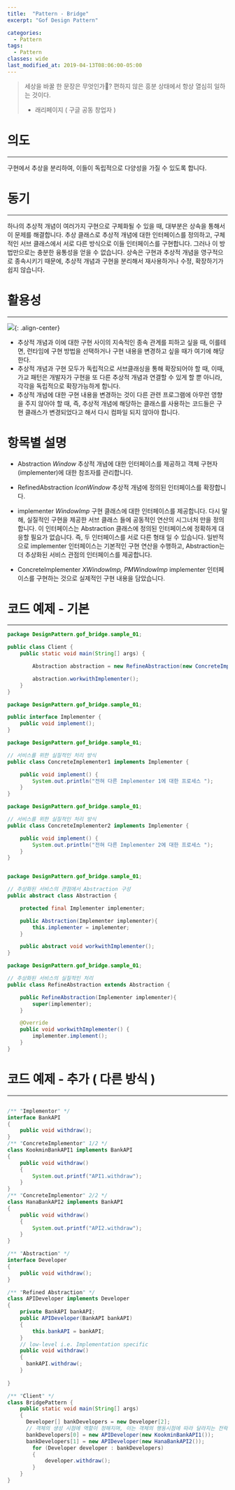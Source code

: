 ```yaml
---
title:  "Pattern - Bridge"
excerpt: "Gof Design Pattern"

categories:
  - Pattern
tags:
  - Pattern 
classes: wide
last_modified_at: 2019-04-13T08:06:00-05:00
---
```


> 세상을 바꿀 한 문장은 무엇인가? 편하지 않은 흥분 상태에서 항상 열심히 일하는 것이다.   
>  - 래리페이지 ( 구글 공동 창업자 )


# 의도 

***

구현에서 추상을 분리하여, 이들이 독립적으로 다양성을 가질 수 있도록 합니다.

# 동기 

***

하나의 추상적 개념이 여러가지 구현으로 구체화될 수 있을 때, 대부분은 상속을 통해서 이 문제를 해결합니다. 추상 클래스로 추상적 개념에 대한 인터페이스를 정의하고, 구체적인 서브 클래스에서 서로 다른 방식으로 이들 인터페이스를 구현합니다. 그러나 이 방법만으로는 충분한 융통성을 얻을 수 없습니다. 상속은 구현과 추상적 개념을 영구적으로 종속시키기 때문에, 추상적 개념과 구현을 분리해서 재사용하거나 수정, 확장하기가 쉽지 않습니다.

# 활용성

***

![](https://keepinmindsh.github.io/lines/assets/img/bridge_pattern.png){: .align-center}


  - 추상적 개념과 이에 대한 구현 사이의 지속적인 종속 관계를 피하고 싶을 때, 이를테면, 런타임에 구현 방법을 선택하거나 구현 내용을 변경하고 싶을 때가 여기에 해당한다.
  - 추상적 개념과 구현 모두가 독립적으로 서브클래싱을 통해 확장되어야 할 때, 이때, 가교 패턴은 개발자가 구현을 또 다른 추상적 개념과 연결할 수 있게 할 뿐 아니라, 각각을 독립적으로 확장가능하게 합니다.
  - 추상적 개념에 대한 구현 내용을 변경하는 것이 다른 관련 프로그램에 아무런 영향을 주지 않아야 할 때, 즉, 추상적 개념에 해당하는 클래스를 사용하는 코드들은 구현 클래스가 변경되었다고 해서 다시 컴파일 되지 않아야 합니다.

# 항목별 설명

- Abstraction
*Window*
추상적 개념에 대한 인터페이스를 제공하고 객체 구현자(implementer)에 대한 참조자를 관리합니다.

- RefinedAbstraction
*IconWindow*
추상적 개념에 정의된 인터페이스를 확장합니다.

- implementer
*WindowImp*
구현 클래스에 대한 인터페이스를 제공합니다. 다시 말해, 실질적인 구현을 제공한 서브 클래스 들에 공동적인 연산의 시그너처 만을 정의합니다. 이 인터페이스는 Abstraction 클래스에 정의된 인터페이스에 정확하게 대응할 필요가 없습니다. 즉, 두 인터페이스를 서로 다른 형태 일 수 있습니다. 일반적으로 implementer 인터페이스는 기본적인 구현 연산을 수행하고, Abstraction는 더 추상화된 서비스 관점의 인터페이스를 제공합니다.

- ConcreteImplementer
*XWindowImp, PMWindowImp*
implementer 인터페이스를 구현하는 것으로 실제적인 구현 내용을 담았습니다.

# 코드 예제 - 기본

***

```java
package DesignPattern.gof_bridge.sample_01;

public class Client {
    public static void main(String[] args) {

        Abstraction abstraction = new RefineAbstraction(new ConcreteImplementer1());

        abstraction.workwithImplementer();
    }
}   
```

```java
package DesignPattern.gof_bridge.sample_01;

public interface Implementer {
    public void implement();
}

package DesignPattern.gof_bridge.sample_01;

// 서비스를 위한 실질적인 처리 방식 
public class ConcreteImplementer1 implements Implementer {

    public void implement() {
        System.out.println("전혀 다른 Implementer 1에 대한 프로세스 ");
    }
}

package DesignPattern.gof_bridge.sample_01;

// 서비스를 위한 실질적인 처리 방식 
public class ConcreteImplementer2 implements Implementer {

    public void implement() {
        System.out.println("전혀 다른 Implementer 2에 대한 프로세스 ");
    }
}


package DesignPattern.gof_bridge.sample_01;

// 추상화된 서비스의 관점에서 Abstraction 구성 
public abstract class Abstraction {

    protected final Implementer implementer;

    public Abstraction(Implementer implementer){
        this.implementer = implementer;
    }

    public abstract void workwithImplementer();
} 

package DesignPattern.gof_bridge.sample_01;

// 추상화된 서비스의 실질적인 처리 
public class RefineAbstraction extends Abstraction {

    public RefineAbstraction(Implementer implementer){
        super(implementer);
    }

    @Override
    public void workwithImplementer() {
        implementer.implement();
    }
}
```


# 코드 예제 - 추가 ( 다른 방식 )

***

```java

/** "Implementor" */
interface BankAPI
{
    public void withdraw();
}
/** "ConcreteImplementor" 1/2 */
class KookminBankAPI1 implements BankAPI
{
    public void withdraw()
    {
        System.out.printf("API1.withdraw");
    }
}
/** "ConcreteImplementor" 2/2 */
class HanaBankAPI2 implements BankAPI
{
    public void withdraw()
    {
        System.out.printf("API2.withdraw");
    }
}

/** "Abstraction" */
interface Developer
{
    public void withdraw();   
}

/** "Refined Abstraction" */
class APIDeveloper implements Developer
{
    private BankAPI bankAPI;
    public APIDeveloper(BankAPI bankAPI)
    {
        this.bankAPI = bankAPI;
    }
    // low-level i.e. Implementation specific
    public void withdraw()
    {
      bankAPI.withdraw(;
    }
    
}

/** "Client" */
class BridgePattern {
    public static void main(String[] args)
    {
      Developer[] bankDevelopers = new Developer[2];
      // 객체의 생성 시점에 역할이 정해지며, 이는 객체의 행동시점에 따라 달라지는 전략 패턴과는 차이가 있다. 
      bankDevelopers[0] = new APIDeveloper(new KookminBankAPI1());
      bankDevelopers[1] = new APIDeveloper(new HanaBankAPI2());
        for (Developer developer : bankDevelopers)
        {
            developer.withdraw();
        }
    }
}


```